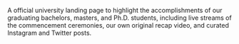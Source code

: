 A official university landing page to highlight the accomplishments of our graduating bachelors, masters, and Ph.D. students, including live streams of the commencement ceremonies, our own original recap video, and curated Instagram and Twitter posts.
